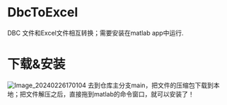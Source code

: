 # DbcToExcel
DBC 文件和Excel文件相互转换；需要安装在matlab app中运行.
# 下载&安装
![Image_20240226170104](https://github.com/zhangyonggang316/DbcToExcel/assets/81631716/9b9b7d14-402b-42ac-bd3b-033892a406d5)
去到仓库主分支main，把文件的压缩包下载到本地；把文件解压之后，直接拖到matlab的命令窗口，就可以安装了！
